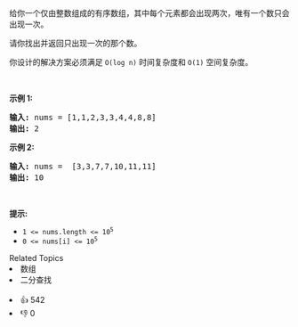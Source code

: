 <p>给你一个仅由整数组成的有序数组，其中每个元素都会出现两次，唯有一个数只会出现一次。</p>

<p>请你找出并返回只出现一次的那个数。</p>

<p>你设计的解决方案必须满足 <code>O(log n)</code> 时间复杂度和 <code>O(1)</code> 空间复杂度。</p>

<p>&nbsp;</p>

<p><strong>示例 1:</strong></p>

<pre>
<strong>输入:</strong> nums = [1,1,2,3,3,4,4,8,8]
<strong>输出:</strong> 2
</pre>

<p><strong>示例 2:</strong></p>

<pre>
<strong>输入:</strong> nums =  [3,3,7,7,10,11,11]
<strong>输出:</strong> 10
</pre>

<p>&nbsp;</p>

<p>
 <meta charset="UTF-8" /></p>

<p><strong>提示:</strong></p>

<ul> 
 <li><code>1 &lt;= nums.length &lt;= 10<sup>5</sup></code></li> 
 <li><code>0 &lt;= nums[i]&nbsp;&lt;= 10<sup>5</sup></code></li> 
</ul>

<div><div>Related Topics</div><div><li>数组</li><li>二分查找</li></div></div><br><div><li>👍 542</li><li>👎 0</li></div>